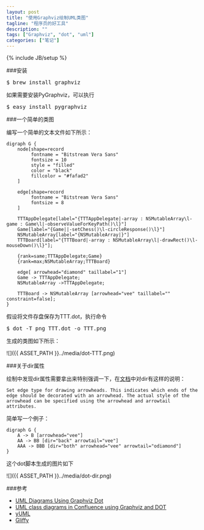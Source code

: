 ```yaml
---
layout: post
title: "使用Graphviz绘制UML类图"
tagline: "程序员的好工具"
description: ""
tags: ["Graphviz", "dot", "uml"]
categories: ["笔记"]
---
```

{% include JB/setup %}

###安装
<pre class="prettyprint lang-bash">
$ brew install graphviz
</pre>

如果需要安装PyGraphviz，可以执行

<pre class="prettyprint lang-bash">
$ easy_install pygraphviz
</pre>

###一个简单的类图

编写一个简单的文本文件如下所示：

```
digraph G {   
    node[shape=record
         fontname = "Bitstream Vera Sans"
         fontsize = 10
         style = "filled"
         color = "black"
         fillcolor = "#fafad2"
    ]

    edge[shape=record
         fontname = "Bitstream Vera Sans"
         fontsize = 8
    ]
   
    TTTAppDelegate[label="{TTTAppDelegate|-array : NSMutableArray\l-game : Game\l|-observeValueForKeyPath()\l}"]
    Game[label="{Game||-setChess()\l-circleResponse()\l}"]
    NSMutableArray[label="{NSMutableArray|}"]
    TTTBoard[label="{TTTBoard|-array : NSMutableArray\l|-drawRect()\l-mouseDown()\l}"];

    {rank=same;TTTAppDelegate;Game}
    {rank=max;NSMutableArray;TTTBoard}

    edge[ arrowhead="diamond" taillabel="1"]
    Game -> TTTAppDelegate;
    NSMutableArray ->TTTAppDelegate;

    TTTBoard -> NSMutableArray [arrowhead="vee" taillabel="" constraint=false];
}
```

假设将文件存盘保存为TTT.dot，执行命令

<pre class="prettyprint lang-bash">
$ dot -T png TTT.dot -o TTT.png
</pre>

生成的类图如下所示：

![]({{ ASSET_PATH }}../media/dot-TTT.png)

###关于dir属性

绘制中发现dir属性需要拿出来特别强调一下，在[文档][]中对dir有这样的说明：

```
Set edge type for drawing arrowheads. This indicates which ends of the edge should be decorated with an arrowhead. The actual style of the arrowhead can be specified using the arrowhead and arrowtail attributes.
```

简单写一个例子：

```
digraph G {  
	A -> B [arrowhead="vee"]
	AA -> BB [dir="back" arrowtail="vee"]
	AAA -> BBB [dir="both" arrowhead="vee" arrowtail="odiamond"]
}
```

这个dot脚本生成的图片如下

![]({{ ASSET_PATH }}../media/dot-dir.png)

###参考
- [UML Diagrams Using Graphviz Dot](http://www.ffnn.nl/pages/articles/media/uml-diagrams-using-graphviz-dot.php)
- [UML class diagrams in Confluence using Graphviz and DOT](http://blog.lunatech.com/2007/04/27/uml-class-diagrams-confluence-using-graphviz-and-dot)
- [yUML](http://www.yuml.me)
- [Gliffy](http://www.gliffy.com)

[文档]: http://www.graphviz.org/doc/info/attrs.html
